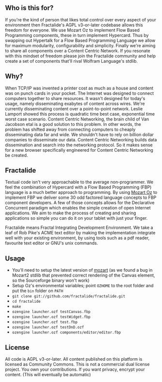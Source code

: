 Who is this for?
--------
If you're the kind of person that likes total control over every aspect of your environment then Fractalide's AGPL v3-or-later codebase allows this freedom for everyone. We use Mozart Oz to implement Flow Based Programming components, these in turn implement Hypercard. Thus by swapping out Hypertalk for a Flow Based Programming Language we allow for maximum modularity, configurability and simplicity. Finally we're aiming to share all components over a Content Centric Network. If you resonate with this mindset of freedom please join the Fractalide community and help create a set of components that'll rival Wolfram Language's stdlib.

Why?
-----
When TCP/IP was invented a printer cost as much as a house and content was on punch cards in your pocket. The Internet was designed to connect computers together to share resources. It wasn't designed for today's usage, namely disseminating exabytes of content across wires. We're currently disseminating content over a point-to-point network. Leslie Lamport showed this process is quadratic time best case, exponential time worst case scenario. Content Centric Networking, the brain child of Van Jacobson etal is a good solution to this problem. In other words, the problem has shifted away from connecting computers to cheaply disseminating data far and wide. We shouldn't have to rely on billion dollar companies to disseminate our data. Content Centric Networking builds data dissemination and search into the networking protocol. So it makes sense for a new browser specifically engineered for Content Centric Networking be created.


Fractalide
-------
Textual code isn't very approachable to the average non-programmer. We feel the combination of Hypercard with a Flow Based Programming (FBP) language is a much better approach to programming. By using [Mozart Oz](www.mozart-oz.org) to implement FBP we deliver some 30 odd factored language concepts to FBP component developers. A few of those concepts allows for the Declarative Concurrent paradigm which enables the simple creation of open Internet applications.
We aim to make the process of creating and sharing applications so simple you can do it on your tablet with just your finger.

Fractalide means Fractal Integrating Development Environment. We take a leaf of Rob Pike's ACME text editor by making the implementation integrate well with your existing environment, by using tools such as a pdf reader, favourite text editor or GNU's unix commands.

Usage
-----

* You'll need to setup the latest version of [mozart](www.github.com/mozart/mozart2) (as we found a bug in Mozart2 stdlib that prevented correct rendering of the Canvas element, so the Sourceforge binary won't work)
* Setup Oz's environmental variables; point `OZHOME` to the root folder and put the `bin` folder on `PATH`
* `git clone git://github.com/fractalide/fractalide.git`
* `cd fractalide`
* `make`
* `ozengine launcher.ozf testCanvas.fbp`
* `ozengine launcher.ozf testWidget.fbp`
* `ozengine launcher.ozf test.fbp`
* `ozengine launcher.ozf testDnD.ozf`
* `ozengine launcher.ozf components/editor/editor.fbp`

License
--------
All code is AGPL v3-or-later.
All content published on this platform is licensed as Community Commons. 
This is not a commercial dual license project. You own your contributions. 
If you want privacy, encrypt your content. (This will eventually be automatic)
